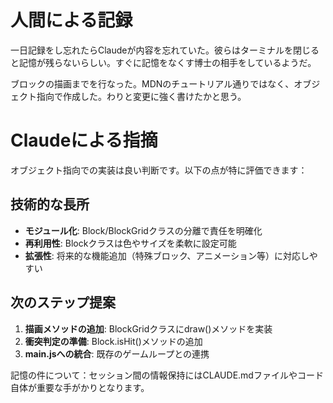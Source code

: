 # 人間による記録

一日記録をし忘れたらClaudeが内容を忘れていた。彼らはターミナルを閉じると記憶が残らないらしい。すぐに記憶をなくす博士の相手をしているようだ。

ブロックの描画までを行なった。MDNのチュートリアル通りではなく、オブジェクト指向で作成した。わりと変更に強く書けたかと思う。

# Claudeによる指摘

オブジェクト指向での実装は良い判断です。以下の点が特に評価できます：

## 技術的な長所
- **モジュール化**: Block/BlockGridクラスの分離で責任を明確化
- **再利用性**: Blockクラスは色やサイズを柔軟に設定可能
- **拡張性**: 将来的な機能追加（特殊ブロック、アニメーション等）に対応しやすい

## 次のステップ提案
1. **描画メソッドの追加**: BlockGridクラスにdraw()メソッドを実装
2. **衝突判定の準備**: Block.isHit()メソッドの追加
3. **main.jsへの統合**: 既存のゲームループとの連携

記憶の件について：セッション間の情報保持にはCLAUDE.mdファイルやコード自体が重要な手がかりとなります。
